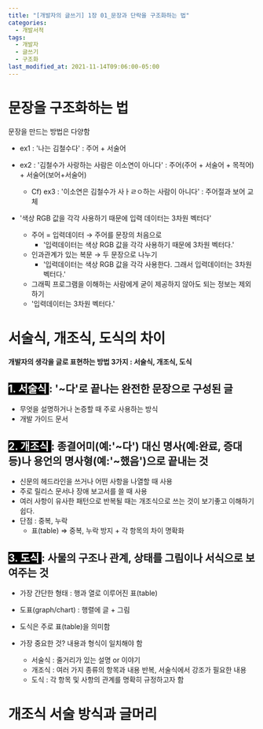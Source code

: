 ```yaml
---
title: "[개발자의 글쓰기] 1장 01_문장과 단락을 구조화하는 법"
categories:
  - 개발서적
tags:
  - 개발자
  - 글쓰기
  - 구조화
last_modified_at: 2021-11-14T09:06:00-05:00
---
```

# 문장을 구조화하는 법
문장을 만드는 방법은 다양함
  - ex1 : '나는 김철수다' : 주어 + 서술어
  - ex2 : '김철수가 사랑하는 사람은 이소연이 아니다' : 주어(주어 + 서술어 + 목적어) + 서술어(보어+서술어)
    - Cf) ex3 : '이소연은 김철수가 사ㅏㄹㅇ하는 사람이 아니다' : 주어절과 보어 교체

  - '색상 RGB 값을 각각 사용하기 때문에 입력 데이터는 3차원 벡터다'
    - 주어 = 입력데이터 → 주어를 문장의 처음으로
      - '입력데이터는 색상 RGB 값을 각각 사용하기 때문에 3차원 벡터다.'
    - 인과관계가 있는 복문 → 두 문장으로 나누기
      - '입력데이터는 색상 RGB 값을 각각 사용한다. 그래서 입력데이터는 3차원 벡터다.'
    -  그래픽 프로그램을 이해하는 사람에게 굳이 제공하지 않아도 되는 정보는 제외하기
      - '입력데이터는 3차원 벡터다.' 

# 서술식, 개조식, 도식의 차이
**개발자의 생각을 글로 표현하는 방법 3가지 : 서술식, 개조식, 도식**

## <mark style="background-color: black;"><span style="color:white">1. 서술식 </span></mark> : '~다'로 끝나는 완전한 문장으로 구성된 글
  - 무엇을 설명하거나 논증할 때 주로 사용하는 방식
  - 개발 가이드 문서


## <mark style="background-color: black;"><span style="color:white">2. 개조식 </span></mark> : 종결어미(예:'~다') 대신 명사(예:완료, 증대 등)나 용언의 명사형(예:'~했음')으로 끝내는 것
  - 신문의 헤드라인을 쓰거나 어떤 사항을 나열할 때 사용
  - 주로 릴리스 문서나 장애 보고서를 쓸 때 사용
  - 여러 사항이 유사한 패턴으로 반복될 때는 개조식으로 쓰는 것이 보기좋고 이해하기 쉽다.
  - 단점 : 중복, 누락
    - 표(table) ⇒ 중복, 누락 방지 + 각 항목의 차이 명확화


## <mark style="background-color: black;"><span style="color:white">3. 도식 </span></mark> : 사물의 구조나 관계, 상태를 그림이나 서식으로 보여주는 것
  - 가장 간단한 형태 : 행과 열로 이루어진 표(table)
  - 도표(graph/chart) : 행렬에 글 + 그림
  - 도식은 주로 표(table)을 의미함

- 가장 중요한 것? 내용과 형식이 일치해야 함
  - 서술식 : 줄거리가 있는 설명 or 이야기
  - 개조식 : 여러 가지 종류의 항목과 내용 반복, 서술식에서 강조가 필요한 내용
  - 도식 : 각 항목 및 사항의 관계를 명확히 규정하고자 함

# 개조식 서술 방식과 글머리 

